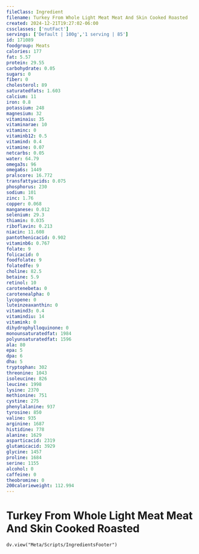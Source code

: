 ```yaml
---
fileClass: Ingredient
filename: Turkey From Whole Light Meat Meat And Skin Cooked Roasted
created: 2024-12-21T19:27:02-06:00
cssclasses: ['nutFact']
servings: ['Default | 100g','1 serving | 85']
id: 171089
foodgroup: Meats
calories: 177
fat: 5.57
protein: 29.55
carbohydrate: 0.05
sugars: 0
fiber: 0
cholesterol: 89
saturatedfats: 1.603
calcium: 11
iron: 0.8
potassium: 248
magnesium: 32
vitaminaiu: 35
vitaminarae: 10
vitaminc: 0
vitaminb12: 0.5
vitamind: 0.4
vitamine: 0.07
netcarbs: 0.05
water: 64.79
omega3s: 96
omega6s: 1449
pralscore: 16.772
transfattyacids: 0.075
phosphorus: 230
sodium: 101
zinc: 1.76
copper: 0.068
manganese: 0.012
selenium: 29.3
thiamin: 0.035
riboflavin: 0.213
niacin: 11.608
pantothenicacid: 0.902
vitaminb6: 0.767
folate: 9
folicacid: 0
foodfolate: 9
folatedfe: 9
choline: 82.5
betaine: 5.9
retinol: 10
carotenebeta: 0
carotenealpha: 0
lycopene: 0
luteinzeaxanthin: 0
vitamind3: 0.4
vitamindiu: 14
vitamink: 0
dihydrophylloquinone: 0
monounsaturatedfat: 1984
polyunsaturatedfat: 1596
ala: 80
epa: 5
dpa: 6
dha: 5
tryptophan: 302
threonine: 1043
isoleucine: 826
leucine: 1998
lysine: 2370
methionine: 751
cystine: 275
phenylalanine: 937
tyrosine: 850
valine: 935
arginine: 1687
histidine: 778
alanine: 1629
asparticacid: 2319
glutamicacid: 3929
glycine: 1457
proline: 1684
serine: 1155
alcohol: 0
caffeine: 0
theobromine: 0
200calorieweight: 112.994
---
```


# Turkey From Whole Light Meat Meat And Skin Cooked Roasted

```dataviewjs
dv.view("Meta/Scripts/IngredientsFooter")
```